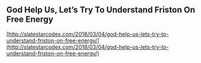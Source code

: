 ## God Help Us, Let’s Try To Understand Friston On Free Energy
  
  [http://slatestarcodex.com/2018/03/04/god-help-us-lets-try-to-understand-friston-on-free-energy/](http://slatestarcodex.com/2018/03/04/god-help-us-lets-try-to-understand-friston-on-free-energy/)